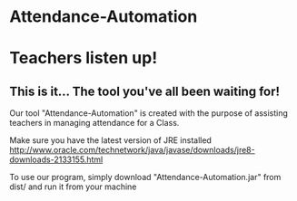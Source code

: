 # Attendance-Automation
# Teachers listen up!
## This is it... The tool you've all been waiting for!

Our tool "Attendance-Automation" is created with the purpose of assisting teachers in managing attendance for a Class.

Make sure you have the latest version of JRE installed http://www.oracle.com/technetwork/java/javase/downloads/jre8-downloads-2133155.html

To use our program, simply download "Attendance-Automation.jar" from dist/ and run it from your machine
